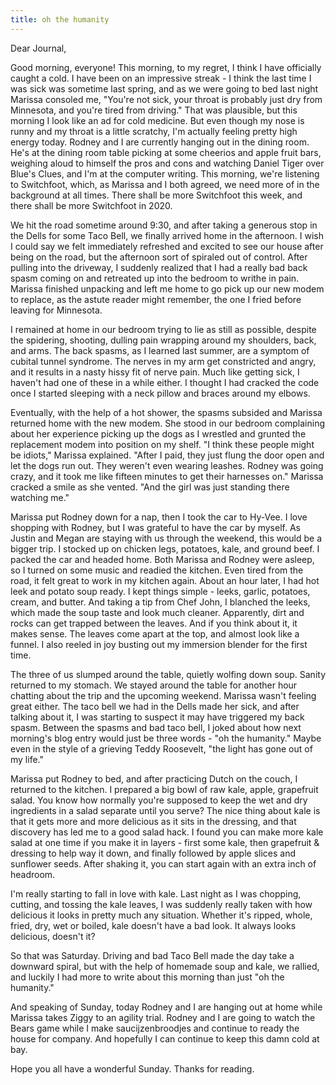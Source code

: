 ```yaml
---
title: oh the humanity
---
```


Dear Journal,

Good morning, everyone! This morning, to my regret, I think I have
officially caught a cold. I have been on an impressive streak - I think
the last time I was sick was sometime last spring, and as we were going
to bed last night Marissa consoled me, "You're not sick, your throat is
probably just dry from Minnesota, and you're tired from driving." That
was plausible, but this morning I look like an ad for cold medicine. But
even though my nose is runny and my throat is a little scratchy, I'm
actually feeling pretty high energy today. Rodney and I are currently
hanging out in the dining room. He's at the dining room table picking at
some cheerios and apple fruit bars, weighing aloud to himself the pros
and cons and watching Daniel Tiger over Blue's Clues, and I'm at the
computer writing. This morning, we're listening to Switchfoot, which, as
Marissa and I both agreed, we need more of in the background at all
times. There shall be more Switchfoot this week, and there shall be more
Switchfoot in 2020.

We hit the road sometime around 9:30, and after taking a generous stop
in the Dells for some Taco Bell, we finally arrived home in the
afternoon. I wish I could say we felt immediately refreshed and excited
to see our house after being on the road, but the afternoon sort of
spiraled out of control. After pulling into the driveway, I suddenly
realized that I had a really bad back spasm coming on and retreated up
into the bedroom to writhe in pain. Marissa finished unpacking and left
me home to go pick up our new modem to replace, as the astute reader
might remember, the one I fried before leaving for Minnesota.

I remained at home in our bedroom trying to lie as still as possible,
despite the spidering, shooting, dulling pain wrapping around my
shoulders, back, and arms. The back spasms, as I learned last summer,
are a symptom of cubital tunnel syndrome. The nerves in my arm get
constricted and angry, and it results in a nasty hissy fit of nerve
pain. Much like getting sick, I haven't had one of these in a while
either. I thought I had cracked the code once I started sleeping with a
neck pillow and braces around my elbows.

Eventually, with the help of a hot shower, the spasms subsided and
Marissa returned home with the new modem. She stood in our bedroom
complaining about her experience picking up the dogs as I wrestled and
grunted the replacement modem into position on my shelf. "I think these
people might be idiots," Marissa explained. "After I paid, they just
flung the door open and let the dogs run out. They weren't even wearing
leashes. Rodney was going crazy, and it took me like fifteen minutes to
get their harnesses on." Marissa cracked a smile as she vented. "And the
girl was just standing there watching me."

Marissa put Rodney down for a nap, then I took the car to Hy-Vee. I love
shopping with Rodney, but I was grateful to have the car by myself. As
Justin and Megan are staying with us through the weekend, this would be
a bigger trip. I stocked up on chicken legs, potatoes, kale, and ground
beef. I packed the car and headed home. Both Marissa and Rodney were
asleep, so I turned on some music and readied the kitchen. Even tired
from the road, it felt great to work in my kitchen again. About an hour
later, I had hot leek and potato soup ready. I kept things simple -
leeks, garlic, potatoes, cream, and butter. And taking a tip from Chef
John, I blanched the leeks, which made the soup taste and look much
cleaner. Apparently, dirt and rocks can get trapped between the leaves.
And if you think about it, it makes sense. The leaves come apart at the
top, and almost look like a funnel. I also reeled in joy busting out my
immersion blender for the first time.

The three of us slumped around the table, quietly wolfing down soup.
Sanity returned to my stomach. We stayed around the table for another
hour chatting about the trip and the upcoming weekend. Marissa wasn't
feeling great either. The taco bell we had in the Dells made her sick,
and after talking about it, I was starting to suspect it may have
triggered my back spasm. Between the spasms and bad taco bell, I joked
about how next morning's blog entry would just be three words - "oh the
humanity." Maybe even in the style of a grieving Teddy Roosevelt, "the
light has gone out of my life."

Marissa put Rodney to bed, and after practicing Dutch on the couch, I
returned to the kitchen. I prepared a big bowl of raw kale, apple,
grapefruit salad. You know how normally you're supposed to keep the wet
and dry ingredients in a salad separate until you serve? The nice thing
about kale is that it gets more and more delicious as it sits in the
dressing, and that discovery has led me to a good salad hack. I found
you can make more kale salad at one time if you make it in layers -
first some kale, then grapefruit & dressing to help way it down, and
finally followed by apple slices and sunflower seeds. After shaking it,
you can start again with an extra inch of headroom.

I'm really starting to fall in love with kale. Last night as I was
chopping, cutting, and tossing the kale leaves, I was suddenly really
taken with how delicious it looks in pretty much any situation. Whether
it's ripped, whole, fried, dry, wet or boiled, kale doesn't have a bad
look. It always looks delicious, doesn't it?

So that was Saturday. Driving and bad Taco Bell made the day take a
downward spiral, but with the help of homemade soup and kale, we
rallied, and luckily I had more to write about this morning than just
"oh the humanity."

And speaking of Sunday, today Rodney and I are hanging out at home while
Marissa takes Ziggy to an agility trial. Rodney and I are going to watch
the Bears game while I make saucijzenbroodjes and continue to ready the
house for company. And hopefully I can continue to keep this damn cold
at bay.

Hope you all have a wonderful Sunday. Thanks for reading.

